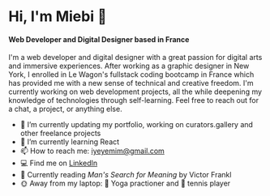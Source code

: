 # Hi, I'm Miebi 👋
#### Web Developer and Digital Designer based in France

I'm a web developer and digital designer with a great passion for digital arts and immersive experiences. After working as a graphic designer in New York, I enrolled in Le Wagon's fullstack coding bootcamp in France which has provided me with a new sense of technical and creative freedom. I'm currently working on web development projects, all the while deepening my knowledge of technologies through self-learning. Feel free to reach out for a chat, a project, or anything else.

- 🔭 I’m currently updating my portfolio, working on curators.gallery and other freelance projects
- 🌱 I’m currently learning React
- 📫 How to reach me: iyeyemim@gmail.com
- 💻 Find me on <a href="https://www.linkedin.com/in/utilisateur387/" target="_blank">LinkedIn</a>
- 📖 Currently reading _Man's Search for Meaning_ by Victor Frankl
- 🌞 Away from my laptop: 🧘 Yoga practioner and 🎾 tennis player

<!--
**utilisateur387/utilisateur387** is a ✨ _special_ ✨ repository because its `README.md` (this file) appears on your GitHub profile.

Here are some ideas to get you started:

- 🔭 I’m currently working on ...
- 🌱 I’m currently learning ...
- 👯 I’m looking to collaborate on ...
- 🤔 I’m looking for help with ...
- 💬 Ask me about ...
- 📫 How to reach me: ...
- 😄 Pronouns: ...
- ⚡ Fun fact: ...
-->

